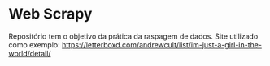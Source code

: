 # Web Scrapy

Repositório tem o objetivo da prática da raspagem de dados. Site utilizado como exemplo: https://letterboxd.com/andrewcult/list/im-just-a-girl-in-the-world/detail/
